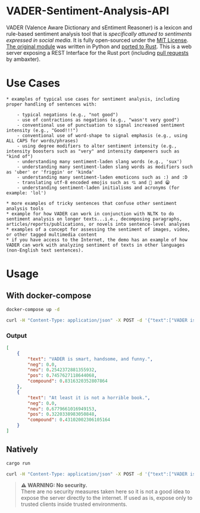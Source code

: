# VADER-Sentiment-Analysis-API



VADER (Valence Aware Dictionary and sEntiment Reasoner) is a lexicon and rule-based sentiment analysis tool that is *specifically attuned to sentiments expressed in social media*. It is fully open-sourced under the [MIT License](http://choosealicense.com/). [The original module](https://github.com/cjhutto/vaderSentiment) was written in Python and [ported to Rust](https://github.com/ckw017/vader-sentiment-rust). This is a web server exposing a REST Interface for the Rust port (including [pull requests](https://github.com/ckw017/vader-sentiment-rust/pulls) by ambaxter).

# Use Cases
	* examples of typical use cases for sentiment analysis, including proper handling of sentences with:

		- typical negations (e.g., "not good")
		- use of contractions as negations (e.g., "wasn't very good")
		- conventional use of punctuation to signal increased sentiment intensity (e.g., "Good!!!")
		- conventional use of word-shape to signal emphasis (e.g., using ALL CAPS for words/phrases)
		- using degree modifiers to alter sentiment intensity (e.g., intensity boosters such as "very" and intensity dampeners such as "kind of")
		- understanding many sentiment-laden slang words (e.g., 'sux')
		- understanding many sentiment-laden slang words as modifiers such as 'uber' or 'friggin' or 'kinda'
		- understanding many sentiment-laden emoticons such as :) and :D
		- translating utf-8 encoded emojis such as 💘 and 💋 and 😁
		- understanding sentiment-laden initialisms and acronyms (for example: 'lol')

	* more examples of tricky sentences that confuse other sentiment analysis tools
	* example for how VADER can work in conjunction with NLTK to do sentiment analysis on longer texts...i.e., decomposing paragraphs, articles/reports/publications, or novels into sentence-level analyses
	* examples of a concept for assessing the sentiment of images, video, or other tagged multimedia content
	* if you have access to the Internet, the demo has an example of how VADER can work with analyzing sentiment of texts in other languages (non-English text sentences).

# Usage

## With docker-compose
``` bash
docker-compose up -d

curl -H "Content-Type: application/json" -X POST -d '{"text":["VADER is smart, handsome, and funny.","At least it is not a horrible book."]}' http://127.0.0.1:8080/get_sentiment

```    
### Output
``` json
[
    {
        "text": "VADER is smart, handsome, and funny.",
        "neg": 0.0,
        "neu": 0.2542372881355932,
        "pos": 0.7457627118644068,
        "compound": 0.8316320352807864
    },
    {
        "text": "At least it is not a horrible book.",
        "neg": 0.0,
        "neu": 0.6779661016949153,
        "pos": 0.3220338983050848,
        "compound": 0.43102002306105164
    }
]
```   
## Natively    

``` rust
cargo run
```    

``` bash
curl -H "Content-Type: application/json" -X POST -d '{"text":["VADER is smart, handsome, and funny.","At least it is not a horrible book."]}' http://127.0.0.1:8080/get_sentiment
```      

   
> **⚠ WARNING: No security.**  
> There are no security measures taken here so it is not a good idea to expose the server directly to the internet. If used as is, expose only to trusted clients inside trusted environments. 
